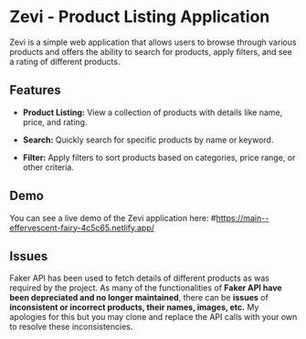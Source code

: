 # Zevi - Product Listing Application

Zevi is a simple web application that allows users to browse through various products and offers the ability to search for products, apply filters, and see a rating of different products.

## Features

- **Product Listing:** View a collection of products with details like name, price, and rating.

- **Search:** Quickly search for specific products by name or keyword.

- **Filter:** Apply filters to sort products based on categories, price range, or other criteria.

## Demo

You can see a live demo of the Zevi application here: #https://main--effervescent-fairy-4c5c65.netlify.app/

## Issues

Faker API has been used to fetch details of different products as was required by the project. As many of the functionalities of **Faker API have been depreciated and no longer maintained**,
there can be **issues** of **inconsistent or incorrect products, their names, images, etc.** My apologies for this but you may clone and replace the API calls with your own to resolve these inconsistencies. 
